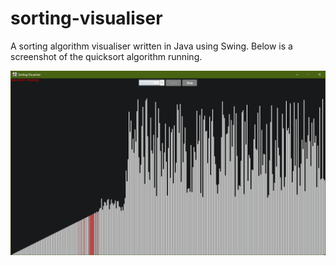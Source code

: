 # sorting-visualiser
A sorting algorithm visualiser written in Java using Swing. Below is a screenshot of the quicksort algorithm running.

![Screenshot of Sorting Visualiser](https://github.com/sebhcrookes/sorting-visualiser/blob/main/screenshots/quicksort.png?raw=true)
